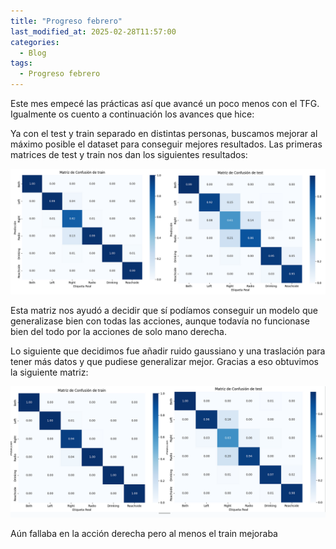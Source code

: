 ```yaml
---
title: "Progreso febrero"
last_modified_at: 2025-02-28T11:57:00
categories:
  - Blog
tags:
  - Progreso febrero
---
```


Este mes empecé las prácticas así que avancé un poco menos con el TFG. Igualmente os cuento a continuación los avances que hice:

Ya con el test y train separado en distintas personas, buscamos mejorar al máximo posible el dataset para conseguir mejores resultados. Las primeras matrices de test y train nos dan los siguientes resultados:

![Primera matriz confusion test y train](image-3.png)

Esta matriz nos ayudó a decidir que sí podíamos conseguir un modelo que generalizase bien con todas las acciones, aunque todavía no funcionase bien del todo por la acciones de solo mano derecha.

Lo siguiente que decidimos fue añadir ruido gaussiano y una traslación para tener más datos y que pudiese generalizar mejor. Gracias a eso obtuvimos la siguiente matriz:

![Matriz de confusion con ruido](image-4.png)

Aún fallaba en la acción derecha pero al menos el train mejoraba